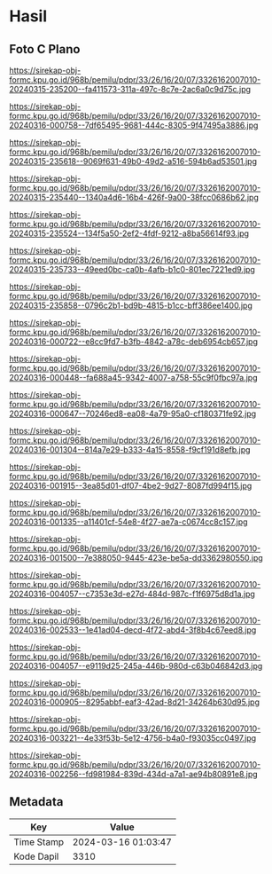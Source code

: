 # Hasil

## Foto C Plano

https://sirekap-obj-formc.kpu.go.id/968b/pemilu/pdpr/33/26/16/20/07/3326162007010-20240315-235200--fa411573-311a-497c-8c7e-2ac6a0c9d75c.jpg

https://sirekap-obj-formc.kpu.go.id/968b/pemilu/pdpr/33/26/16/20/07/3326162007010-20240316-000758--7df65495-9681-444c-8305-9f47495a3886.jpg

https://sirekap-obj-formc.kpu.go.id/968b/pemilu/pdpr/33/26/16/20/07/3326162007010-20240315-235618--9069f631-49b0-49d2-a516-594b6ad53501.jpg

https://sirekap-obj-formc.kpu.go.id/968b/pemilu/pdpr/33/26/16/20/07/3326162007010-20240315-235440--1340a4d6-16b4-426f-9a00-38fcc0686b62.jpg

https://sirekap-obj-formc.kpu.go.id/968b/pemilu/pdpr/33/26/16/20/07/3326162007010-20240315-235524--134f5a50-2ef2-4fdf-9212-a8ba56614f93.jpg

https://sirekap-obj-formc.kpu.go.id/968b/pemilu/pdpr/33/26/16/20/07/3326162007010-20240315-235733--49eed0bc-ca0b-4afb-b1c0-801ec7221ed9.jpg

https://sirekap-obj-formc.kpu.go.id/968b/pemilu/pdpr/33/26/16/20/07/3326162007010-20240315-235858--0796c2b1-bd9b-4815-b1cc-bff386ee1400.jpg

https://sirekap-obj-formc.kpu.go.id/968b/pemilu/pdpr/33/26/16/20/07/3326162007010-20240316-000722--e8cc9fd7-b3fb-4842-a78c-deb6954cb657.jpg

https://sirekap-obj-formc.kpu.go.id/968b/pemilu/pdpr/33/26/16/20/07/3326162007010-20240316-000448--fa688a45-9342-4007-a758-55c9f0fbc97a.jpg

https://sirekap-obj-formc.kpu.go.id/968b/pemilu/pdpr/33/26/16/20/07/3326162007010-20240316-000647--70246ed8-ea08-4a79-95a0-cf180371fe92.jpg

https://sirekap-obj-formc.kpu.go.id/968b/pemilu/pdpr/33/26/16/20/07/3326162007010-20240316-001304--814a7e29-b333-4a15-8558-f9cf191d8efb.jpg

https://sirekap-obj-formc.kpu.go.id/968b/pemilu/pdpr/33/26/16/20/07/3326162007010-20240316-001915--3ea85d01-df07-4be2-9d27-8087fd994f15.jpg

https://sirekap-obj-formc.kpu.go.id/968b/pemilu/pdpr/33/26/16/20/07/3326162007010-20240316-001335--a11401cf-54e8-4f27-ae7a-c0674cc8c157.jpg

https://sirekap-obj-formc.kpu.go.id/968b/pemilu/pdpr/33/26/16/20/07/3326162007010-20240316-001500--7e388050-9445-423e-be5a-dd3362980550.jpg

https://sirekap-obj-formc.kpu.go.id/968b/pemilu/pdpr/33/26/16/20/07/3326162007010-20240316-004057--c7353e3d-e27d-484d-987c-f1f6975d8d1a.jpg

https://sirekap-obj-formc.kpu.go.id/968b/pemilu/pdpr/33/26/16/20/07/3326162007010-20240316-002533--1e41ad04-decd-4f72-abd4-3f8b4c67eed8.jpg

https://sirekap-obj-formc.kpu.go.id/968b/pemilu/pdpr/33/26/16/20/07/3326162007010-20240316-004057--e9119d25-245a-446b-980d-c63b046842d3.jpg

https://sirekap-obj-formc.kpu.go.id/968b/pemilu/pdpr/33/26/16/20/07/3326162007010-20240316-000905--8295abbf-eaf3-42ad-8d21-34264b630d95.jpg

https://sirekap-obj-formc.kpu.go.id/968b/pemilu/pdpr/33/26/16/20/07/3326162007010-20240316-003221--4e33f53b-5e12-4756-b4a0-f93035cc0497.jpg

https://sirekap-obj-formc.kpu.go.id/968b/pemilu/pdpr/33/26/16/20/07/3326162007010-20240316-002256--fd981984-839d-434d-a7a1-ae94b80891e8.jpg


## Metadata

| Key        | Value               |
| ---------- | ------------------- |
| Time Stamp | 2024-03-16 01:03:47 |
| Kode Dapil | 3310                |



